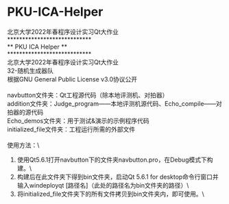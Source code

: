# PKU-ICA-Helper
北京大学2022年春程序设计实习Qt大作业\
****************************\
**     PKU ICA Helper     **\
****************************\
北京大学2022年春程序设计实习Qt大作业\
32-随机生成器队\
根据GNU General Public License v3.0协议公开\
\
navbutton文件夹：Qt工程源代码（除本地评测机、对拍器）\
addition文件夹：Judge_program——本地评测机源代码、Echo_compile——对拍器的源代码\
Echo_demos文件夹：用于测试&演示的示例程序代码\
initialized_file文件夹：工程运行所需的外部文件\
\
使用方法：\
1. 使用Qt5.6.1打开navbutton下的文件夹navbutton.pro，在Debug模式下构建。\
2. 构建后在此文件夹下得到bin文件夹，启动Qt 5.6.1 for desktop命令行窗口并输入windeployqt [路径名]（此处的路径名为bin文件夹的路径）\
3. 将initialized_file文件夹下的所有文件拷贝到bin文件夹内，即可使用。\
